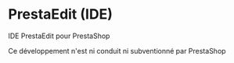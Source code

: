PrestaEdit (IDE)
===

IDE PrestaEdit pour PrestaShop

Ce développement n'est ni conduit ni subventionné par PrestaShop
